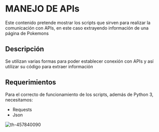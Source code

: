 # MANEJO DE APIs
Este contenido pretende mostrar los scripts que sirven para realizar la comunicación con APIs, en este caso extrayendo información de una página de Pokemons
## Descripción
Se utilizan varias formas para poder establecer conexión con APIs y así utilizar su código para extraer información
## Requerimientos
Para el correcto de funcionamiento de los scripts, además de Python 3, necesitamos:
- Requests
- Json

![th-457840090](https://user-images.githubusercontent.com/111472552/203875757-127c11cf-1828-4fb4-877f-4e1fb0bd439e.jpg)
